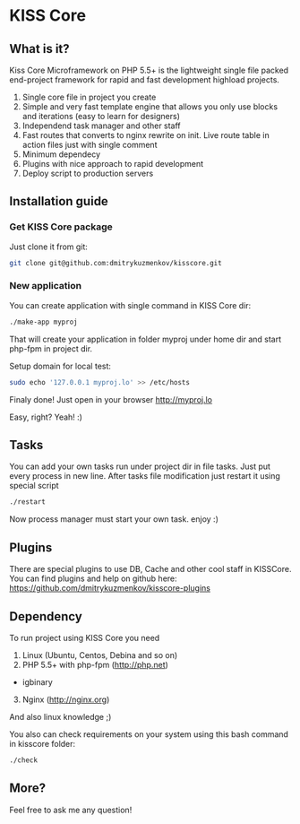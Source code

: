 # KISS Core

## What is it?

Kiss Core Microframework on PHP 5.5+ is the lightweight single file packed end-project framework for rapid and fast development highload projects.

1. Single core file in project you create 
2. Simple and very fast template engine that allows you only use blocks and iterations (easy to learn for designers)
3. Independend task manager and other staff
4. Fast routes that converts to nginx rewrite on init. Live route table in action files just with single comment
5. Minimum dependecy
6. Plugins with nice approach to rapid development
7. Deploy script to production servers


## Installation guide

### Get KISS Core package

Just clone it from git:
```bash
git clone git@github.com:dmitrykuzmenkov/kisscore.git
```

### New application
You can create application with single command in KISS Core dir:
```bash
./make-app myproj
```

That will create your application in folder myproj under home dir and start php-fpm in project dir.

Setup domain for local test:
```bash
sudo echo '127.0.0.1 myproj.lo' >> /etc/hosts
```

Finaly done! Just open in your browser http://myproj.lo

Easy, right? Yeah! :)

## Tasks
You can add your own tasks run under project dir in file tasks. Just put every process in new line. After tasks file modification just restart it using special script
```bash
./restart
```

Now process manager must start your own task. enjoy :)

## Plugins

There are special plugins to use DB, Cache and other cool staff in KISSCore.
You can find plugins and help on github here: https://github.com/dmitrykuzmenkov/kisscore-plugins

## Dependency

To run project using KISS Core you need

1. Linux (Ubuntu, Centos, Debina and so on)
2. PHP 5.5+ with php-fpm (http://php.net)
  * igbinary
3. Nginx (http://nginx.org)

And also linux knowledge ;)

You also can check requirements on your system using this bash command in kisscore folder:
```bash
./check
```

## More?

Feel free to ask me any question!
